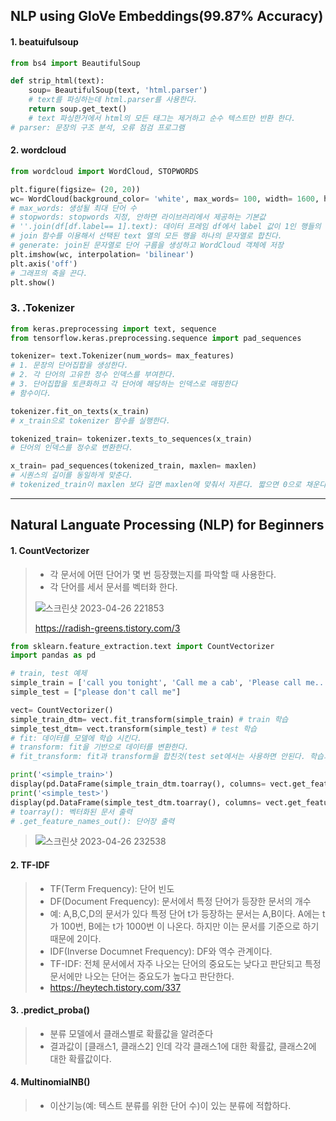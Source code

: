 ## NLP using GloVe Embeddings(99.87% Accuracy)
#### 1. beatuifulsoup
```python
from bs4 import BeautifulSoup

def strip_html(text):
    soup= BeautifulSoup(text, 'html.parser')
    # text를 파싱하는데 html.parser를 사용한다.
    return soup.get_text()
    # text 파싱한거에서 html의 모든 태그는 제거하고 순수 텍스트만 반환 한다.
# parser: 문장의 구조 분석, 오류 점검 프로그램
```

#### 2. wordcloud
```python
from wordcloud import WordCloud, STOPWORDS

plt.figure(figsize= (20, 20))
wc= WordCloud(background_color= 'white', max_words= 100, width= 1600, height= 800, stopwords= STOPWORDS).generate(' '.join(df[df.label== 1].text))
# max_words: 생성될 최대 단어 수
# stopwords: stopwords 지정, 안하면 라이브러리에서 제공하는 기본값
# ''.join(df[df.label== 1].text): 데이터 프레임 df에서 label 값이 1인 행들의 text열
# join 함수를 이용해서 선택된 text 열의 모든 행을 하나의 문자열로 합친다.
# generate: join된 문자열로 단어 구름을 생성하고 WordCloud 객체에 저장
plt.imshow(wc, interpolation= 'bilinear')
plt.axis('off')
# 그래프의 축을 끈다.
plt.show()
```

### 3. .Tokenizer
```python
from keras.preprocessing import text, sequence
from tensorflow.keras.preprocessing.sequence import pad_sequences

tokenizer= text.Tokenizer(num_words= max_features)
# 1. 문장의 단어집합을 생성한다.
# 2. 각 단어의 고유한 정수 인덱스를 부여한다.
# 3. 단어집합을 토큰화하고 각 단어에 해당하는 인덱스로 매핑한다
# 함수이다.

tokenizer.fit_on_texts(x_train)
# x_train으로 tokenizer 함수를 실행한다.

tokenized_train= tokenizer.texts_to_sequences(x_train)
# 단어의 인덱스를 정수로 변환한다.

x_train= pad_sequences(tokenized_train, maxlen= maxlen)
# 시퀀스의 길이를 동일하게 맞춘다.
# tokenized_train이 maxlen 보다 길면 maxlen에 맞춰서 자른다. 짧으면 0으로 채운다.
```
---
## Natural Languate Processing (NLP) for Beginners
#### 1. CountVectorizer
>* 각 문서에 어떤 단어가 몇 번 등장했는지를 파악할 때 사용한다.
>* 각 단어를 세서 문서를 벡터화 한다.
>
> ![스크린샷 2023-04-26 221853](https://user-images.githubusercontent.com/77867734/234592424-d171e7f0-42c4-4af8-926d-4f8ef895b61c.png)
>
> https://radish-greens.tistory.com/3
```python
from sklearn.feature_extraction.text import CountVectorizer
import pandas as pd

# train, test 예제
simple_train = ['call you tonight', 'Call me a cab', 'Please call me... PLEASE!']
simple_test = ["please don't call me"]

vect= CountVectorizer()
simple_train_dtm= vect.fit_transform(simple_train) # train 학습
simple_test_dtm= vect.transform(simple_test) # test 학습
# fit: 데이터를 모델에 학습 시킨다.
# transform: fit을 기반으로 데이터를 변환한다.
# fit_transform: fit과 transform을 합친것(test set에서는 사용하면 안된다. 학습과 변환이 동시에 일어나기 때문)

print('<simple_train>')
display(pd.DataFrame(simple_train_dtm.toarray(), columns= vect.get_feature_names_out()))
print('<simple_test>')
display(pd.DataFrame(simple_test_dtm.toarray(), columns= vect.get_feature_names_out()))
# toarray(): 벡터화된 문서 출력
# .get_feature_names_out(): 단어장 출력
```
> ![스크린샷 2023-04-26 232538](https://user-images.githubusercontent.com/77867734/234606913-e5569ea4-11a1-4996-b1a0-4720a7352395.png)

#### 2. TF-IDF
>* TF(Term Frequency): 단어 빈도
>* DF(Document Frequency): 문서에서 특정 단어가 등장한 문서의 개수
>* 예: A,B,C,D의 문서가 있다 특정 단어 t가 등장하는 문서는 A,B이다. A에는 t가 100번, B에는 t가 1000번 이 나온다. 하지만 이는 문서를 기준으로 하기 때문에 2이다.
>* IDF(Inverse Documnet Frequency): DF와 역수 관계이다.
>* TF-IDF: 전체 문서에서 자주 나오는 단어의 중요도는 낮다고 판단되고 특정 문서에만 나오는 단어는 중요도가 높다고 판단한다.
>* https://heytech.tistory.com/337

#### 3. .predict_proba()
>* 분류 모델에서 클래스별로 확률값을 알려준다
>* 결과값이 [클래스1, 클래스2] 인데 각각 클래스1에 대한 확률값, 클래스2에 대한 확률값이다.

#### 4. MultinomialNB()
>* 이산기능(예: 텍스트 분류를 위한 단어 수)이 있는 분류에 적합하다.
